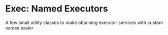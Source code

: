 # Exec: Named Executors

A few small utility classes to make obtaining executor services with custom names easier